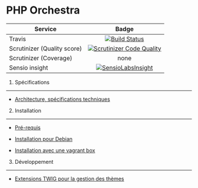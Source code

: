 PHP Orchestra
=============

| Service       | Badge         |
| ------------- |:-------------:|
| Travis | [![Build Status](https://magnum.travis-ci.com/itkg/phporchestra.svg?token=jFMwikTSYoZgNjR86FGs&branch=master)](https://magnum.travis-ci.com/itkg/phporchestra) |
| Scrutinizer (Quality score) | [![Scrutinizer Code Quality](https://scrutinizer-ci.com/g/itkg/phporchestra/badges/quality-score.png?b=php-orchestra-1.0&s=d8f9f998c44b7d749a9b81c50f25c80384cf406f)](https://scrutinizer-ci.com/g/itkg/phporchestra/?branch=php-orchestra-1.0) |
| Scrutinizer (Coverage) | none |
| Sensio insight | [![SensioLabsInsight](https://insight.sensiolabs.com/projects/0becefa5-5b35-4db8-9ddf-e0ade4da7262/big.png)](https://insight.sensiolabs.com/projects/0becefa5-5b35-4db8-9ddf-e0ade4da7262) |

1. Spécifications
-----------------

* [Architecture, spécifications techniques](doc/dev/architecture.md)

2. Installation
---------------

* [Pré-requis](doc/requirements.md)

* [Installation pour Debian](doc/debian-install.md)

* [Installation avec une vagrant box](doc/install.md)

3. Développement
----------------

* [Extensions TWIG pour la gestion des thèmes](doc/twig-extensions.md)
